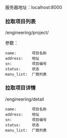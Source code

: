 服务器地址：localhost:8000

### 拉取项目列表
/engineering/project/

参数：
```os
name:       项目名称
address:    地址
sn:         项目编号
status:     状态
manu_list:  厂商列表
```

### 拉取项目详情
/engineering/detail

```os
name:       项目名称
address:    地址
sn:         项目编号
status:     状态
manu_list:  厂商列表
```